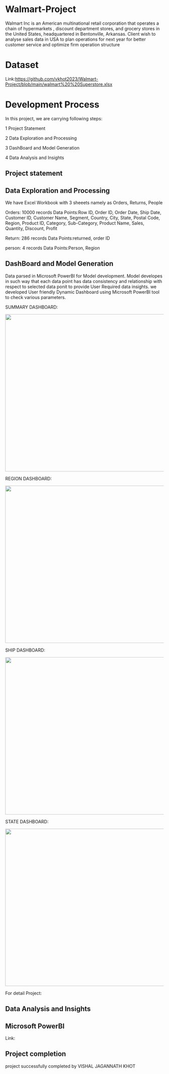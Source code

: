 # Walmart-Project

Walmart Inc is an American multinational retail corporation that operates a chain of hypermarkets , discount department stores, and grocery stores in the United States, headquartered in Bentonville, Arkansas. Client wish to analyse sales data in USA to plan operations for next year for better customer service and optimize firm operation structure

# Dataset
Link:https://github.com/vkhot2023/Walmart-Project/blob/main/walmart%20%20Superstore.xlsx

# Development Process
In this project, we are carrying following steps:

1 Project Statement

2 Data Exploration and Processing

3 DashBoard and Model Generation

4 Data Analysis and Insights

## Project statement

## Data Exploration and Processing

We have Excel Workbook with 3 sheeets namely as Orders, Returns, People

Orders: 10000 records   Data Points:Row ID, Order ID, Order Date, Ship Date, Customer ID, Customer Name, Segment, Country, City, State, Postal Code, Region, Product ID, Category, Sub-Category, Product Name, Sales, Quantity, Discount, Profit

Return: 286 records     Data Points:returned, order ID

person: 4 records       Data Points:Person, Region

## DashBoard and Model Generation

Data parsed in Microsoft PowerBI for Model development. Model developes in such way that each data point has data consistency and relationship with respect to selected data ponit to provide User Required data insights. we developed User friendly Dynamic Dashboard using Microsoft PowerBI tool to check various parameters.

SUMMARY DASHBOARD:

<img src="https://user-images.githubusercontent.com/115641570/223684436-af123d7e-471a-4a7c-8302-bfee2c1248fe.PNG" height="500" width="1000" />

REGION DASHBOARD:

<img src="https://user-images.githubusercontent.com/115641570/223684591-6b383671-0f34-41db-9754-0dd819208028.PNG" height="500" width="1000" />

SHIP DASHBOARD:

<img src="https://user-images.githubusercontent.com/115641570/223684779-b23e5779-0a16-4961-a15f-7fb8f43fec63.PNG" height="500" width="1000" />

STATE DASHBOARD:

<img src="https://user-images.githubusercontent.com/115641570/223684884-eec34ee0-cc20-46aa-8169-d1743f0ace36.PNG" height="500" width="1000" />

For detail Project:

## Data Analysis and Insights

## Microsoft PowerBI

Link:

## Project completion

project successfully completed by VISHAL JAGANNATH KHOT
